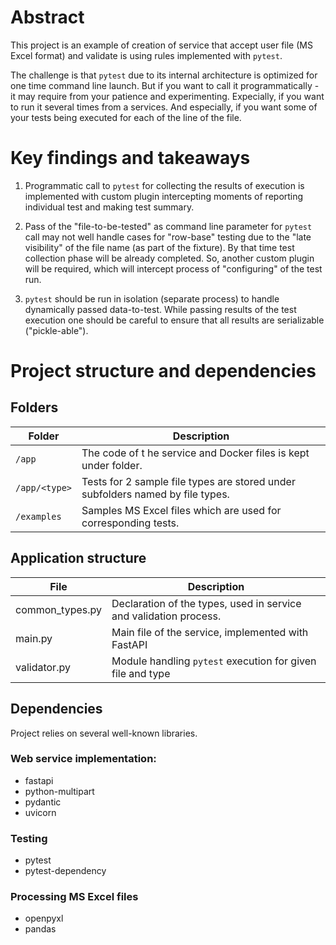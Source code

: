 # Abstract

This project is an example of creation of service that accept user file (MS Excel format)
and validate is using rules implemented with `pytest`.

The challenge is that `pytest` due to its internal architecture is optimized for one time 
command line launch. 
But if you want to call it programmatically - it may require from your patience and experimenting.
Expecially, if you want to run it several times from a services. And especially, if you want some of your
tests being executed for each of the line of the file.

# Key findings and takeaways

1. Programmatic call to `pytest` for collecting the results of execution is implemented with custom plugin
   intercepting moments of reporting individual test and making test summary.

2. Pass of the "file-to-be-tested" as command line parameter for `pytest` call may not well handle cases for 
   "row-base" testing due to the "late visibility" of the file name (as part of the fixture).
   By that time test collection phase will be already completed. So, another custom plugin will be required, 
   which will intercept process of "configuring" of the test run.  

3. `pytest` should be run in isolation (separate process) to handle dynamically passed data-to-test.
   While passing results of the test execution one should be careful to ensure that all results are
   serializable ("pickle-able").

# Project structure and dependencies

## Folders

| Folder        | Description                                                                    |
|---------------|--------------------------------------------------------------------------------|
| `/app`        | The code of t he service and Docker files is kept under  folder.               |
| `/app/<type>` | Tests for 2 sample file types are stored under subfolders named by file types. |
| `/examples`   | Samples MS Excel files which are used for corresponding tests.                 |

## Application structure

| File            | Description                                                       |
|-----------------|-------------------------------------------------------------------|
| common_types.py | Declaration of the types, used in service and validation process. |
| main.py         | Main file of the service, implemented with FastAPI                |
| validator.py    | Module handling `pytest` execution for given file and type        | 

## Dependencies

Project relies on several well-known libraries.

### Web service implementation:
 
- fastapi
- python-multipart
- pydantic
- uvicorn

### Testing 

- pytest
- pytest-dependency

### Processing MS Excel files

- openpyxl
- pandas



